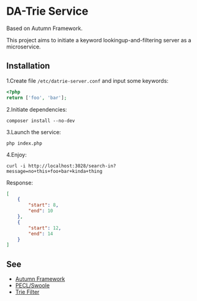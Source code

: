 # DA-Trie Service

Based on Autumn Framework.

This project aims to initiate a keyword lookingup-and-filtering server as a microservice.



## Installation

1.Create file `/etc/datrie-server.conf` and input some keywords:

```php
<?php
return ['foo', 'bar'];
```



2.Initiate dependencies:

```shell
composer install --no-dev
```



3.Launch the service:

```shell
php index.php
```



4.Enjoy:

```shell
curl -i http://localhost:3028/search-in?message=no+this+foo+bar+kinda+thing
```

Response:

```json
[
    {
        "start": 8,
        "end": 10
    },
    {
        "start": 12,
        "end": 14
    }
]
```





## See

- [Autumn Framework](https://packagist.org/packages/autumn/autumn-framework)
- [PECL/Swoole](https://pecl.php.net/package/swoole)
- [Trie Filter](https://github.com/wulijun/php-ext-trie-filter)





##  
